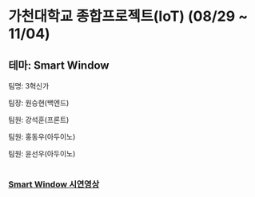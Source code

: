 # 가천대학교 종합프로젝트(IoT) (08/29 ~ 11/04)

## 테마: Smart Window
팀명: 3혁신가

팀장: 원승현(백엔드)

팀원: 강석훈(프론트)

팀원: 홍동우(아두이노)

팀원: 윤선우(아두이노)

#
### [Smart Window 시연영상](https://www.youtube.com/watch?v=D2RTarXgU6k)

